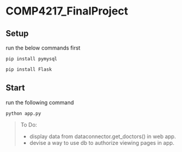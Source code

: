 # COMP4217_FinalProject


## Setup

run the below commands first

```pip install pymysql```

```pip install Flask```


## Start

run the following command

```python app.py```






> To Do:
>- display data from dataconnector.get_doctors() in web app.
>- devise a way to use db to authorize viewing pages in app.
 
